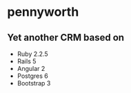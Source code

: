 # pennyworth

## Yet another CRM based on


* Ruby 2.2.5
* Rails 5
* Angular 2
* Postgres 6
* Bootstrap 3
